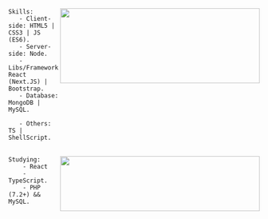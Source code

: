 ## 
<img align="right" src="https://github-readme-stats.vercel.app/api?username=alexsandersilv&show_icons=true&count_private=truehide=contribs,prs&theme=react" width="400" height="150" />

```
Skills:
   - Client-side: HTML5 | CSS3 | JS (ES6).
   - Server-side: Node.
   - Libs/Frameworks: React (Next.JS) | Bootstrap.
   - Database: MongoDB | MySQL.

   - Others: TS | ShellScript.
``` 

##

<img align="right" src="https://spotify-github-profile.vercel.app/api/view.svg?uid=ghnh1aqj0gy5sexz77p06jxg1&cover_image=true&theme=novatorem&bar_color=009dff&bar_color_cover=falseer=false" width="400" height="110" />

```
Studying:
    - React
    - TypeScript.
    - PHP (7.2+) && MySQL.
```
<!-- 
```
(╯°□°）╯︵ ┻━┻ || ¯\_(ツ)_/¯
```
-->
